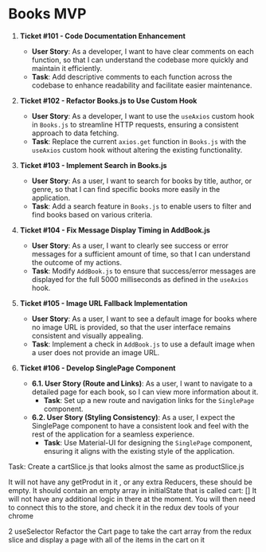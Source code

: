 # Books MVP

1. **Ticket #101 - Code Documentation Enhancement**

   - **User Story**: As a developer, I want to have clear comments on each function, so that I can understand the codebase more quickly and maintain it efficiently.
   - **Task**: Add descriptive comments to each function across the codebase to enhance readability and facilitate easier maintenance.

2. **Ticket #102 - Refactor Books.js to Use Custom Hook**

   - **User Story**: As a developer, I want to use the `useAxios` custom hook in `Books.js` to streamline HTTP requests, ensuring a consistent approach to data fetching.
   - **Task**: Replace the current `axios.get` function in `Books.js` with the `useAxios` custom hook without altering the existing functionality.

3. **Ticket #103 - Implement Search in Books.js**

   - **User Story**: As a user, I want to search for books by title, author, or genre, so that I can find specific books more easily in the application.
   - **Task**: Add a search feature in `Books.js` to enable users to filter and find books based on various criteria.

4. **Ticket #104 - Fix Message Display Timing in AddBook.js**

   - **User Story**: As a user, I want to clearly see success or error messages for a sufficient amount of time, so that I can understand the outcome of my actions.
   - **Task**: Modify `AddBook.js` to ensure that success/error messages are displayed for the full 5000 milliseconds as defined in the `useAxios` hook.

5. **Ticket #105 - Image URL Fallback Implementation**

   - **User Story**: As a user, I want to see a default image for books where no image URL is provided, so that the user interface remains consistent and visually appealing.
   - **Task**: Implement a check in `AddBook.js` to use a default image when a user does not provide an image URL.

6. **Ticket #106 - Develop SinglePage Component**
   - **6.1. User Story (Route and Links)**: As a user, I want to navigate to a detailed page for each book, so I can view more information about it.
     - **Task**: Set up a new route and navigation links for the `SinglePage` component.
   - **6.2. User Story (Styling Consistency)**: As a user, I expect the SinglePage component to have a consistent look and feel with the rest of the application for a seamless experience.
     - **Task**: Use Material-UI for designing the `SinglePage` component, ensuring it aligns with the existing style of the application.

Task:
Create a cartSlice.js that looks almost the same as productSlice.js

It will not have any getProdut in it , or any extra Reducers, these should be empty.
It should contain an empty array in initialState that is called cart: []
It will not have any additional logic in there at the moment.
You will then need to connect this to the store, and check it in the redux dev tools of your chrome

2
useSelector
Refactor the Cart page to take the cart array from the redux slice and display a page with all of the items in the cart on it
